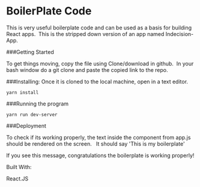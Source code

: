 # BoilerPlate Code

This is very useful boilerplate code and can be used as a basis for building React apps.&nbsp; This is the stripped down version of an app named Indecision-App.   

###Getting Started 

To get things moving, copy the file using Clone/download in github.&nbsp; In your bash window do a git clone and paste the copied link to the repo.


###Installing: Once it is cloned to the local machine, open in a text editor.
 

    yarn install



###Running the program

    yarn run dev-server



###Deployment

To check if its working properly, the text inside the component from app.js should be rendered on the screen. &nbsp; It should say 'This is my boilerplate'

If you see this message, congratulations the boilerplate is working properly!  

Built With:

React.JS 
 


 